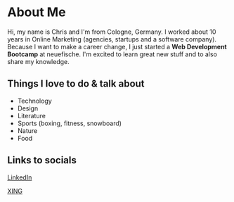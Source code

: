 # About Me 

Hi, my name is Chris and I'm from Cologne, Germany. I worked about 10 years in Online Marketing (agencies, startups and a software company). Because I want to make a career change, I just started a **Web Development Bootcamp** at neuefische. I'm excited to learn great new stuff and to also share my knowledge. 


## Things I love to do & talk about
* Technology
* Design
* Literature
* Sports (boxing, fitness, snowboard)
* Nature
* Food


## Links to socials
[LinkedIn](https://www.linkedin.com/in/christiane-hertwig-581237a3/)

[XING](https://www.xing.com/profile/Christiane_Hertwig/cv)

